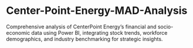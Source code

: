 # Center-Point-Energy-MAD-Analysis
Comprehensive analysis of CenterPoint Energy’s financial and socio-economic data using Power BI, integrating stock trends, workforce demographics, and industry benchmarking for strategic insights.
